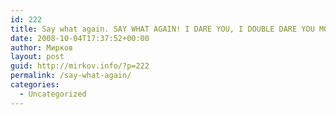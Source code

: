```yaml
---
id: 222
title: Say what again. SAY WHAT AGAIN! I DARE YOU, I DOUBLE DARE YOU MOTHERFUCKER SAY WHAT AGAIN!
date: 2008-10-04T17:37:52+00:00
author: Мирков
layout: post
guid: http://mirkov.info/?p=222
permalink: /say-what-again/
categories:
  - Uncategorized
---
```

